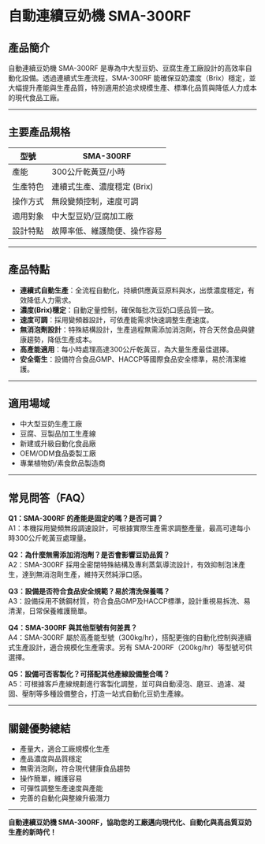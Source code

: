 # 自動連續豆奶機 SMA-300RF

## 產品簡介

自動連續豆奶機 SMA-300RF 是專為中大型豆奶、豆腐生產工廠設計的高效率自動化設備。透過連續式生產流程，SMA-300RF 能確保豆奶濃度（Brix）穩定，並大幅提升產能與生產品質，特別適用於追求規模生產、標準化品質與降低人力成本的現代食品工廠。

---

## 主要產品規格

| 型號      | SMA-300RF                   |
|-----------|-----------------------------|
| 產能      | 300公斤乾黃豆/小時           |
| 生產特色  | 連續式生產、濃度穩定 (Brix)  |
| 操作方式  | 無段變頻控制，速度可調       |
| 適用對象  | 中大型豆奶/豆腐加工廠        |
| 設計特點  | 故障率低、維護簡便、操作容易 |

---

## 產品特點

- **連續式自動生產**：全流程自動化，持續供應黃豆原料與水，出漿濃度穩定，有效降低人力需求。
- **濃度(Brix)穩定**：自動定量控制，確保每批次豆奶口感品質一致。
- **速度可調**：採用變頻器設計，可依產能需求快速調整生產速度。
- **無消泡劑設計**：特殊結構設計，生產過程無需添加消泡劑，符合天然食品與健康趨勢，降低生產成本。
- **高產能適用**：每小時處理高達300公斤乾黃豆，為大量生產最佳選擇。
- **安全衛生**：設備符合食品GMP、HACCP等國際食品安全標準，易於清潔維護。

---

## 適用場域

- 中大型豆奶生產工廠
- 豆腐、豆製品加工生產線
- 新建或升級自動化食品廠
- OEM/ODM食品委製工廠
- 專業植物奶/素食飲品製造商

---

## 常見問答（FAQ）

**Q1：SMA-300RF 的產能是固定的嗎？是否可調？**  
A1：本機採用變頻無段調速設計，可根據實際生產需求調整產量，最高可達每小時300公斤乾黃豆處理量。

**Q2：為什麼無需添加消泡劑？是否會影響豆奶品質？**  
A2：SMA-300RF 採用全密閉特殊結構及專利蒸氣導流設計，有效抑制泡沫產生，達到無消泡劑生產，維持天然純淨口感。

**Q3：設備是否符合食品安全規範？易於清洗保養嗎？**  
A3：設備採用不銹鋼材質，符合食品GMP及HACCP標準，設計重視易拆洗、易清潔，日常保養維護簡單。

**Q4：SMA-300RF 與其他型號有何差異？**  
A4：SMA-300RF 屬於高產能型號（300kg/hr），搭配更強的自動化控制與連續式生產設計，適合規模化生產需求。另有 SMA-200RF（200kg/hr）等型號可供選擇。

**Q5：設備可否客製化？可搭配其他產線設備整合嗎？**  
A5：可根據客戶產線規劃進行客製化調整，並可與自動浸泡、磨豆、過濾、凝固、壓制等多種設備整合，打造一站式自動化豆奶生產線。

---

## 關鍵優勢總結

- 產量大，適合工廠規模化生產
- 產品濃度與品質穩定
- 無需消泡劑，符合現代健康食品趨勢
- 操作簡單，維護容易
- 可彈性調整生產速度與產能
- 完善的自動化與整線升級潛力

---

**自動連續豆奶機 SMA-300RF，協助您的工廠邁向現代化、自動化與高品質豆奶生產的新時代！**
